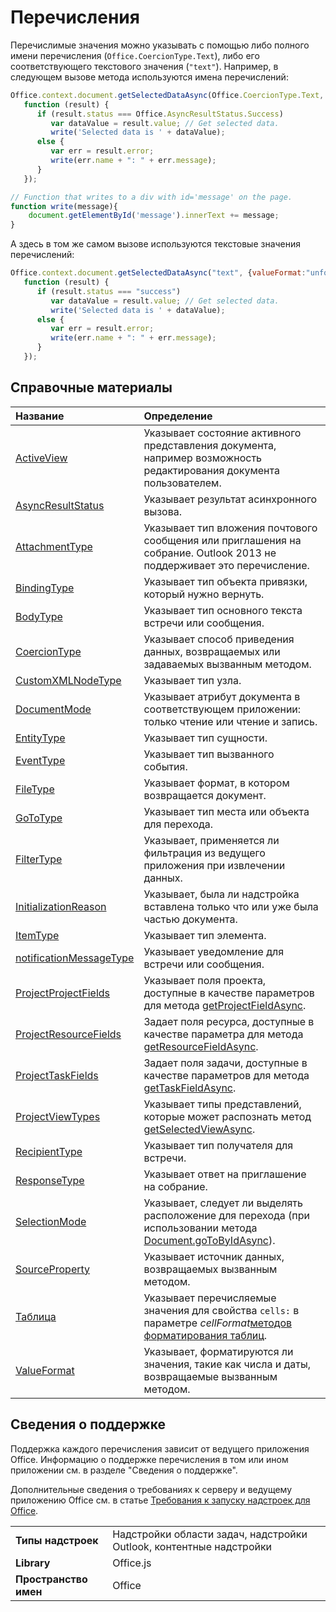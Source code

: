 
# Перечисления

Перечислимые значения можно указывать с помощью либо полного имени перечисления (`Office.CoercionType.Text`), либо его соответствующего текстового значения (`"text"`). Например, в следующем вызове метода используются имена перечислений:


```js
Office.context.document.getSelectedDataAsync(Office.CoercionType.Text, {valueFormat:Office.ValueFormat.Unformatted, filterType:Office.FilterType.All},
   function (result) {
      if (result.status === Office.AsyncResultStatus.Success)
         var dataValue = result.value; // Get selected data.
         write('Selected data is ' + dataValue);
      else {
         var err = result.error;
         write(err.name + ": " + err.message);
      }
   });

// Function that writes to a div with id='message' on the page.
function write(message){
    document.getElementById('message').innerText += message;
}
```


А здесь в том же самом вызове используются текстовые значения перечислений:




```js
Office.context.document.getSelectedDataAsync("text", {valueFormat:"unformatted", filterType:"all"},
   function (result) {
      if (result.status === "success")
         var dataValue = result.value; // Get selected data.
         write('Selected data is ' + dataValue);
      else {
         var err = result.error;
         write(err.name + ": " + err.message);
      }
   });
```


## Справочные материалы



|**Название**|**Определение**|
|:-----|:-----|
|[ActiveView](activeview-enumeration.md)|Указывает состояние активного представления документа, например возможность редактирования документа пользователем.|
|[AsyncResultStatus](asyncresultstatus-enumeration.md)|Указывает результат асинхронного вызова.|
|[AttachmentType](http://msdn.microsoft.com/library/83883a47-a937-4afb-a55e-e789057335c4%28Office.15%29.aspx)|Указывает тип вложения почтового сообщения или приглашения на собрание. Outlook 2013 не поддерживает это перечисление.|
|[BindingType](bindingtype-enumeration.md)|Указывает тип объекта привязки, который нужно вернуть.|
|[BodyType](http://msdn.microsoft.com/library/31350fe6-4c42-4cbb-a5b2-4fb2d360fa11%28Office.15%29.aspx)|Указывает тип основного текста встречи или сообщения.|
|[CoercionType](coerciontype-enumeration.md)|Указывает способ приведения данных, возвращаемых или задаваемых вызванным методом.|
|[CustomXMLNodeType](customxmlnodetype-enumeration.md)|Указывает тип узла.|
|[DocumentMode](documentmode-enumeration.md)|Указывает атрибут документа в соответствующем приложении: только чтение или чтение и запись. |
|[EntityType](http://msdn.microsoft.com/library/0035be38-8a65-4693-bcc4-0a8dd7b1495b%28Office.15%29.aspx)|Указывает тип сущности.|
|[EventType](eventtype-enumeration.md)|Указывает тип вызванного события.|
|[FileType](filetype-enumeration.md)|Указывает формат, в котором возвращается документ.|
|[GoToType](gototype-enumeration.md)|Указывает тип места или объекта для перехода.|
|[FilterType](filtertype-enumeration.md)|Указывает, применяется ли фильтрация из ведущего приложения при извлечении данных.|
|[InitializationReason](initializationreason-enumeration.md)|Указывает, была ли надстройка вставлена только что или уже была частью документа.|
|[ItemType](http://msdn.microsoft.com/library/e0bb23fd-f360-4b0f-b72c-1cf08d4cab3f%28Office.15%29.aspx)|Указывает тип элемента.|
|[notificationMessageType](http://msdn.microsoft.com/library/ff00c89d-0019-4545-a95b-7ed0db712ce9%28Office.15%29.aspx)|Указывает уведомление для встречи или сообщения.|
|[ProjectProjectFields](projectprojectfields-enumeration.md)|Указывает поля проекта, доступные в качестве параметров для метода [getProjectFieldAsync](projectdocument.getprojectfieldasync.md).|
|[ProjectResourceFields](projectresourcefields-enumeration.md)|Задает поля ресурса, доступные в качестве параметра для метода [getResourceFieldAsync](projectdocument.gettaskfieldasync.md).|
|[ProjectTaskFields](projecttaskfields-enumeration.md)|Задает поля задачи, доступные в качестве параметров для метода [getTaskFieldAsync](projectdocument.gettaskfieldasync.md).|
|[ProjectViewTypes](projectviewtypes-enumeration.md)|Указывает типы представлений, которые может распознать метод [getSelectedViewAsync](projectdocument.getselectedviewasync.md).|
|[RecipientType](http://msdn.microsoft.com/library/6e7c4029-6e52-47f6-98d2-4cd3ce7bd8b4%28Office.15%29.aspx)|Указывает тип получателя для встречи.|
|[ResponseType](http://msdn.microsoft.com/library/b3e723ca-4be0-4846-ad97-0eecab4355eb%28Office.15%29.aspx)|Указывает ответ на приглашение на собрание.|
|[SelectionMode](selectionmode-enumeration.md)|Указывает, следует ли выделять расположение для перехода (при использовании метода [Document.goToByIdAsync](document.gotobyidasync.md)).|
|[SourceProperty](http://msdn.microsoft.com/library/6a209a7f-57cd-4dc3-869e-07b0f5928b28%28Office.15%29.aspx)|Указывает источник данных, возвращаемых вызванным методом.|
|[Таблица](table-enumeration.md)|Указывает перечисляемые значения для свойства `cells:` в параметре _cellFormat_[методов форматирования таблиц](../../docs/excel/format-tables-in-add-ins-for-excel.md).|
|[ValueFormat](valueformat-enumeration.md)|Указывает, форматируются ли значения, такие как числа и даты, возвращаемые вызванным методом.|

## Сведения о поддержке


Поддержка каждого перечисления зависит от ведущего приложения Office. Информацию о поддержке перечисления в том или ином приложении см. в разделе "Сведения о поддержке".

Дополнительные сведения о требованиях к серверу и ведущему приложению Office см. в статье [Требования к запуску надстроек для Office](../../docs/overview/requirements-for-running-office-add-ins.md).


|||
|:-----|:-----|
|**Типы надстроек**|Надстройки области задач, надстройки Outlook, контентные надстройки|
|**Library**|Office.js|
|**Пространство имен**|Office|
